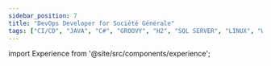 ```yaml
---
sidebar_position: 7
title: "DevOps Developer for Société Générale"
tags: ["CI/CD", "JAVA", "C#", "GROOVY", "H2", "SQL SERVER", "LINUX", "WINDOWS SERVER", "BASH", "POWERSHELL", "ELK STACK", "NoSQL", "AUTOSYS", "KAFKA", "POSTMAN", "INTELLIJ"]
---
```


import Experience from '@site/src/components/experience';

<Experience title={frontMatter.title} />